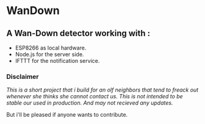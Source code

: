 # WanDown

## A Wan-Down detector working with :
* ESP8266 as local hardware.
* Node.js for the server side.
* IFTTT for the notification service.

### Disclaimer
*This is a short project that i build for an olf neighbors that tend to freack out whenever she thinks she cannot contact us. This is not intended to be stable our used in production. And may not recieved any updates.*

But i'll be pleased if anyone wants to contribute.